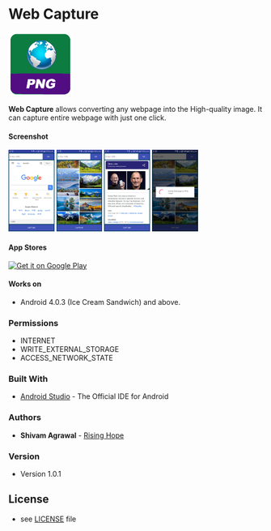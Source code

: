 Web Capture
======

<img src="images/icon.png" width="25%"></img>

**Web Capture** allows converting any webpage into the High-quality image. It can capture entire webpage with just one click.

#### Screenshot

<img src="images/111.png" width="18%"></img> 
<img src="images/222.png" width="18%"></img> 
<img src="images/333.png" width="18%"></img>
<img src="images/444.png" width="18%"></img>

#### App Stores
<!-- edit this image location -->
[![Get it on Google Play](https://raw.github.com/repat/README-template/master/googleplay.png)](https://play.google.com/store/apps/details?id=com.tree.rh.webcapture)

#### Works on
* Android 4.0.3 (Ice Cream Sandwich) and above.

### Permissions
* INTERNET
* WRITE_EXTERNAL_STORAGE
* ACCESS_NETWORK_STATE

### Built With

* [Android Studio](https://developer.android.com/studio/index.html) - The Official IDE for Android

### Authors

* **Shivam Agrawal** - [Rising Hope](http://risinghopeapps.weebly.com/)

### Version 
* Version 1.0.1

## License 
* see [LICENSE](/LICENSE) file

